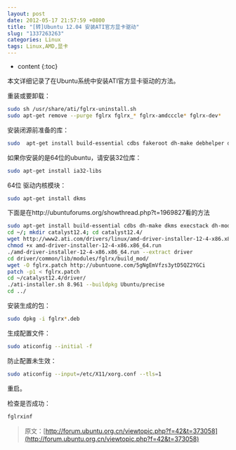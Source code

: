```yaml
---
layout: post
date: 2012-05-17 21:57:59 +0800
title: "[转]Ubuntu 12.04 安装ATI官方显卡驱动"
slug: "1337263263"
categories: Linux
tags: Linux,AMD,显卡  
---
```

* content
{:toc}

本文详细记录了在Ubuntu系统中安装ATI官方显卡驱动的方法。
<!--more-->
重装或要卸载：

```Bash
sudo sh /usr/share/ati/fglrx-uninstall.sh
sudo apt-get remove --purge fglrx fglrx_* fglrx-amdcccle* fglrx-dev*
```
安装闭源前准备的库：

```Bash
sudo  apt-get install build-essential cdbs fakeroot dh-make debhelper debconf libstdc++6 dkms libqtgui4 wget execstack libelfg0 dh-modaliases linux-headers-generic
```
如果你安装的是64位的ubuntu，请安装32位库：

```Bash
sudo apt-get install ia32-libs
```
 64位  驱动内核模块：

```Bash
sudo apt-get install dkms
```
下面是在http://ubuntuforums.org/showthread.php?t=1969827看的方法

```Bash
sudo apt-get install build-essential cdbs dh-make dkms execstack dh-modaliases fakeroot
cd ~/; mkdir catalyst12.4; cd catalyst12.4/
wget http://www2.ati.com/drivers/linux/amd-driver-installer-12-4-x86.x86_64.run
chmod +x amd-driver-installer-12-4-x86.x86_64.run
./amd-driver-installer-12-4-x86.x86_64.run --extract driver
cd driver/common/lib/modules/fglrx/build_mod/
wget -O fglrx.patch http://ubuntuone.com/5gNgEmVfzs3ytD5QZ2YGCi
patch -p1 < fglrx.patch
cd ~/catalyst12.4/driver/
./ati-installer.sh 8.961 --buildpkg Ubuntu/precise
cd ../
```
安装生成的包：

```Bash
sudo dpkg -i fglrx*.deb
```
生成配置文件：

```Bash
sudo aticonfig --initial -f
```
防止配置未生效：

```Bash
sudo aticonfig --input=/etc/X11/xorg.conf --tls=1
```
重启。

检查是否成功：

```Bash
fglrxinf
```

>原文：[http://forum.ubuntu.org.cn/viewtopic.php?f=42&t=373058](http://forum.ubuntu.org.cn/viewtopic.php?f=42&t=373058)
